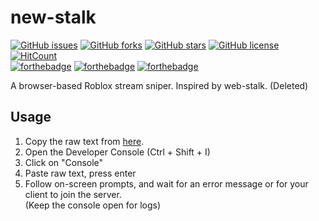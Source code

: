 # new-stalk

[![GitHub issues](https://img.shields.io/github/issues/I-Have-An-Issue/new-stalk)](https://github.com/I-Have-An-Issue/new-stalk/issues) [![GitHub forks](https://img.shields.io/github/forks/I-Have-An-Issue/new-stalk)](https://github.com/I-Have-An-Issue/new-stalk/network) [![GitHub stars](https://img.shields.io/github/stars/I-Have-An-Issue/new-stalk)](https://github.com/I-Have-An-Issue/new-stalk/stargazers) [![GitHub license](https://img.shields.io/github/license/I-Have-An-Issue/new-stalk)](https://github.com/I-Have-An-Issue/new-stalk/blob/master/LICENSE) [![HitCount](https://hits.dwyl.com/I-Have-An-Issue/new-stalk.svg?style=flat&show=unique)](http://hits.dwyl.com/I-Have-An-Issue/new-stalk)  
[![forthebadge](https://forthebadge.com/images/badges/powered-by-comcast.svg)](https://forthebadge.com) [![forthebadge](https://forthebadge.com/images/badges/ctrl-c-ctrl-v.svg)](https://forthebadge.com) [![forthebadge](https://forthebadge.com/images/badges/made-with-javascript.svg)](https://forthebadge.com)

A browser-based Roblox stream sniper. Inspired by web-stalk. (Deleted)

## Usage

1. Copy the raw text from [here](https://raw.githubusercontent.com/I-Have-An-Issue/new-stalk/master/new-stalk.js).
2. Open the Developer Console (Ctrl + Shift + I)
3. Click on "Console"
4. Paste raw text, press enter
5. Follow on-screen prompts, and wait for an error message or for your client to join the server.  
   (Keep the console open for logs)
